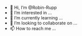 - 👋 Hi, I’m @Robin-Rupp
- 👀 I’m interested in ...
- 🌱 I’m currently learning ...
- 💞️ I’m looking to collaborate on ...
- 📫 How to reach me ...

<!---
Robin-Rupp/Robin-Rupp is a ✨ special ✨ repository because its `README.md` (this file) appears on your GitHub profile.
You can click the Preview link to take a look at your changes.
--->
